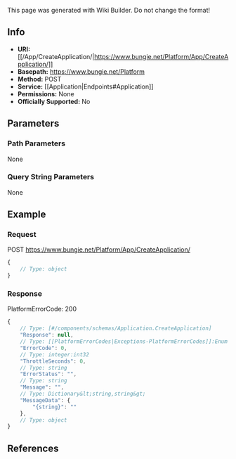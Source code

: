 <span class="wiki-builder">This page was generated with Wiki Builder. Do not change the format!</span>

## Info


* **URI:** [[/App/CreateApplication/|https://www.bungie.net/Platform/App/CreateApplication/]]
* **Basepath:** https://www.bungie.net/Platform
* **Method:** POST
* **Service:** [[Application|Endpoints#Application]]
* **Permissions:** None
* **Officially Supported:** No

## Parameters
### Path Parameters
None

### Query String Parameters
None

## Example
### Request
POST https://www.bungie.net/Platform/App/CreateApplication/
```javascript
{
    // Type: object
}

```

### Response
PlatformErrorCode: 200
```javascript
{
    // Type: [#/components/schemas/Application.CreateApplication]
    "Response": null,
    // Type: [[PlatformErrorCodes|Exceptions-PlatformErrorCodes]]:Enum
    "ErrorCode": 0,
    // Type: integer:int32
    "ThrottleSeconds": 0,
    // Type: string
    "ErrorStatus": "",
    // Type: string
    "Message": "",
    // Type: Dictionary&lt;string,string&gt;
    "MessageData": {
        "{string}": ""
    },
    // Type: object
}

```

## References
